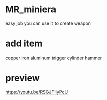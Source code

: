 # MR_miniera
easy job you can use it to  create weapon
# add item
copper
iron
aluminum
trigger
cylinder
hammer
# preview
https://youtu.be/RSGJFlIyPcU
